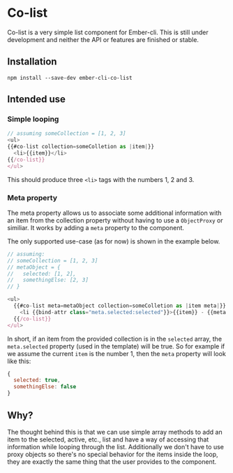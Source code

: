 # Co-list

Co-list is a very simple list component for Ember-cli. This is still under development and neither the API or features are finished or stable.

## Installation

`npm install --save-dev ember-cli-co-list`

## Intended use

### Simple looping

```js
// assuming someCollection = [1, 2, 3]
<ul>
{{#co-list collection=someColletion as |item|}}
  <li>{{item}}</li>
{{/co-list}}
</ul>
```
This should produce three `<li>` tags with the numbers 1, 2 and 3.

### Meta property

The meta property allows us to associate some additional information with an item from the collection property without having to use a `ObjectProxy` or similiar. It works by adding a `meta` property to the component. 

The only supported use-case (as for now) is shown in the example below.

```js
// assuming:
// someCollection = [1, 2, 3]
// metaObject = {
//   selected: [1, 2],
//   somethingElse: [2, 3]
// }

<ul>
  {{#co-list meta=metaObject collection=someColletion as |item meta|}}
    <li {{bind-attr class="meta.selected:selected"}}>{{item}} - {{meta.somethingElse}}</li>
  {{/co-list}}
</ul>
```
In short, if an item from the provided collection is in the `selected` array, the `meta.selected` property (used in the template) will be true. So for example if we assume the current `item` is the number 1, then the `meta` property will look like this:

```js
{
  selected: true,
  somethingElse: false
}
```

## Why?

The thought behind this is that we can use simple array methods to add an item to the selected, active, etc., list and have a way of accessing that information while looping through the list. Additionally we don't have to use proxy objects so there's no special behavior for the items inside the loop, they are exactly the same thing that the user provides to the component.
